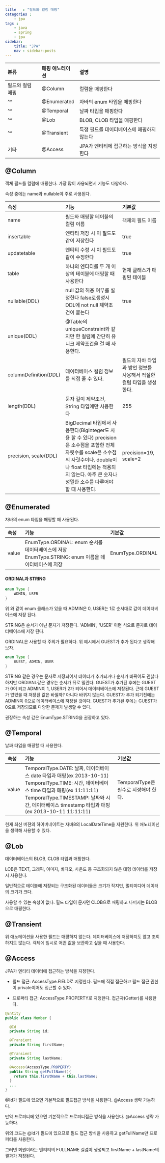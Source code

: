 ```yaml
---
title   : "필드와 컬럼 매핑"
categories : 
    - jpa
tags : 
    - java
    - spring
    - jpa
sidebar:
    title: "JPA"
    nav : sidebar-posts
---  
```


|분류|매핑 애노테이션|설명|
|:---|:---|:---|
|필드와 컬럼 매핑|@Column|컬럼을 매핑한다|
| ^^ |@Enumerated|자바의 enum 타입을 매핑한다|
| ^^ |@Temporal|날짜 타입을 매핑한다|
| ^^ |@Lob|BLOB, CLOB 타입을 매핑한다|
| ^^ |@Transient|특정 필드를 데이터베이스에 매핑하지 않는다|
|기타|@Access|JPA가 엔티티에 접근하는 방식을 지정한다|  


## @Column  

객체 필드를 컬럼에 매핑한다. 가장 많이 사용되면서 기능도 다양하다.  

속성 중에는 name과 nullable이 주로 사용된다.  


|속성|기능|기본값|
|:---|:---|:---|
|name|필드와 매핑할 테이블의 컬럼 이름|객체의 필드 이름|
|insertable|엔티티 저장 시 이 필드도 같이 저장한다|true|
|updatetable|엔티티 수정 시 이 필드도 같이 수정한다|true|
|table|하나의 엔티티를 두 개 이상의 테이블에 매핑할 때 사용한다|현재 클래스가 매핑된 테이블|
|nullable(DDL)|null 값의 허용 여부를 설정한다 false로생성시 DDL에 not null 제약조건이 붙는다|true|
|unique(DDL)|@Table의 uniqueConstraint와 같지만 한 컬럼에 간단히 유니크 제약조건을 걸 때 사용한다.||
|columnDefinition(DDL)|데이터베이스 컬럼 정보를 직접 줄 수 있다.|필드의 자바 타입과 방언 정보를 사용해서 적절한 컬럼 타입을 생성한다.|
|length(DDL)|문자 길이 제약조건, String 타입에만 사용한다|255|
|precision, scale(DDL)|BigDecimal 타입에서 사용한다(BigInteger도 사용 할 수 있다) precision은 소수점을 포함한 전체 자릿수를 scale은 소수점의 자릿수이다. double이나 float 타입에는 적용되지 않는다. 아주 큰 숫자나 정밀한 소수를 다루어야 할 때 사용한다.|precision=19, scale=2|  


## @Enumerated  

자바의 enum 타입을 매핑할 때 사용된다.  

|속성|기능|기본값|
|:---|:---|:---|
|value|EnumType.ORDINAL: enum 순서를 데이터베이스에 저장<br> EnumType.STRING: enum 이름을 데이터베이스에 저장|EnumType.ORDINAL|

#### ORDINAL과 STRING  

```java
enum Type {
    ADMIN, USER
}
```

위 와 같이 enum 클래스가 있을 때 ADMIN은 0, USER는 1로 순서대로 값이 데이터베이스에 저장 된다.  

STRING은 순서가 아닌 문자가 저장된다. 'ADMIN', 'USER' 이런 식으로 문자로 데이터베이스에 저장 된다.  

ORDINAL은 사용할 때 주의가 필요하다. 위 예시에서 GUEST가 추가 된다고 생각해 보자.  

```java
enum Type {
    GUEST, ADMIN, USER
}
```

STRING 같은 경우는 문자로 저장되어서 데이터가 추가되거나 순서가 바뀌어도 괜찮다 하지만 ORDIANL같은 경우는 순서가 뒤로 밀린다. GUEST가 추가된 후에는 GUEST가 0이 되고 ADMIN이 1, USER가 2가 되어서 데이터베이스에 저장된다. 근데 GUEST가 없었을 때 저장된 값은 바뀔까? 아니다 바뀌지 않는다. GUEST가 추가 되기전에는 ADMIN이 0으로 데이터베이스에 저장될 것이다. GUEST가 추가된 후에는 GUEST가 0으로 저장되므로 다양한 문제가 발생할 수 있다.  

권장하는 속성 값은 EnumType.STRING을 권장하고 있다.  

## @Temporal  

날짜 타입을 매핑할 때 사용한다.  

|속성|기능|기본값|
|:---|:---|:---|
|value|TemporalType.DATE: 날짜, 데이터베이스 date 타입과 매핑(ex 2013-10-11) <br> TemporalType.TIME: 시간, 데이터베이스 time 타입과 매핑(ex 11:11:11) <br> TemporalType.TIMESTAMP: 날짜와 시간, 데이터베이스 timestamp 타입과 매핑(ex 2013-10-11 11:11:11)|TemporalType은 필수로 지정해야 한다.|  

현재 최신 버젼의 하이버네이트는 자바8의 LocalDateTime을 지원한다. 위 애노테이션을 생략해 사용할 수 있다.  


## @Lob  

데이터베이스의 BLOB, CLOB 타입과 매핑한다.  

LOB은 TEXT, 그래픽, 이미지, 비디오, 사운드 등 구조화되지 않은 대형 데이터를 저장시 사용한다.  

일반적으로 테이블에 저장되는 구조화된 데이터들은 크기가 작지만, 멀티미디어 데이터의 크기가 크다.  

사용할 수 있는 속성이 없다. 필드 타입이 문자면 CLOB으로 매핑하고 나머지는 BLOB으로 매핑한다.  


## @Transient  

위 애노테이션을 사용한 필드는 매핑하지 않는다. 데이터베이스에 저장하지도 않고 조회하지도 않는다. 객체에 임시로 어떤 값을 보관하고 싶을 때 사용한다.  

## @Access  

JPA가 엔티티 데이터에 접근하는 방식을 지정한다.  

- 필드 접근: AccessType.FIELD로 지정한다. 필드에 직접 접근하고 필드 접근 권한이 private이어도 접근할 수 있다.  

- 프로퍼티 접근: AccessType.PROPERTY로 지정한다. 접근자(Getter)를 사용한다.  

```java
@Entity
public class Member {

  @Id
  private String id;

  @Transient
  private String firstName;

  @Transient
  private String lastName;

  @Access(AccessType.PROPERTY)
  public String getFullName(){
    return this.firstName + this.lastName;
  }
  ...
}
```  

@Id가 필드에 있으면 기본적으로 필드접근 방식을 사용한다. @Access 생략 가능하다.  

만약 프로퍼티에 있으면 기본적으로 프로퍼티접근 방식을 사용한다. @Access 생략 가능하다.  

위의 코드는 @Id가 필드에 있으므로 필드 접근 방식을 사용하고 getFullName만 프로퍼티를 사용한다.  

그러면 회원이라는 엔티티의 FULLNAME 컬럼이 생성되고 firstName + lastName의 결과가 저장된다.







